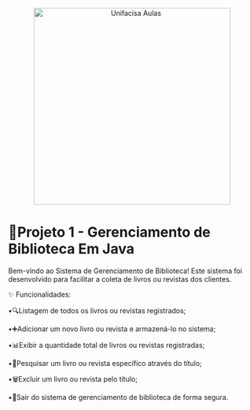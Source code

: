 <p align="center">
  <img src="https://github.com/user-attachments/assets/e81c4a32-fc15-423d-b3a7-6f79a3b1f140" alt="Unifacisa Aulas" width="400" />
</p>


# 📢Projeto 1 - Gerenciamento de Biblioteca Em Java
Bem-vindo ao Sistema de Gerenciamento de Biblioteca! Este sistema foi desenvolvido para facilitar a coleta de livros ou revistas dos clientes.

✨ Funcionalidades:

•🔍Listagem de todos os livros ou revistas registrados;

•➕Adicionar um novo livro ou revista e armazená-lo no sistema;

•📊Exibir a quantidade total de livros ou revistas registradas;

•🔎Pesquisar um livro ou revista específico através do título;

•🗑️Excluir um livro ou revista pelo título;

•🚪Sair do sistema de gerenciamento de biblioteca de forma segura.
